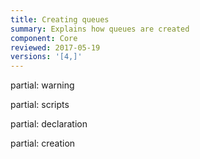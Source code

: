 ```yaml
---
title: Creating queues
summary: Explains how queues are created
component: Core
reviewed: 2017-05-19
versions: '[4,]'
---
```


partial: warning

partial: scripts

partial: declaration

partial: creation
